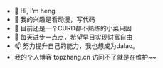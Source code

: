 - 👋 Hi, I’m heng
- 👀 我的兴趣是看动漫，写代码
- 🌱 目前还是一个CURD都不熟练的小菜只因
- 💞️ 每天进步一点点，希望早日实现财富自由
- 📫 努力提升自己的能力，我也想成为dalao。
- 我的个人博客 topzhang.cn 访问不了就是在维护~~

<!---
hengtop/hengtop is a ✨ special ✨ repository because its `README.md` (this file) appears on your GitHub profile.
You can click the Preview link to take a look at your changes.
--->
